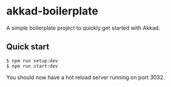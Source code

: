 # akkad-boilerplate
A simple boilerplate project to quickly get started with Akkad.

## Quick start
```
$ npm run setup:dev
$ npm run start:dev
```

You should now have a hot reload server running on port 3032. 

